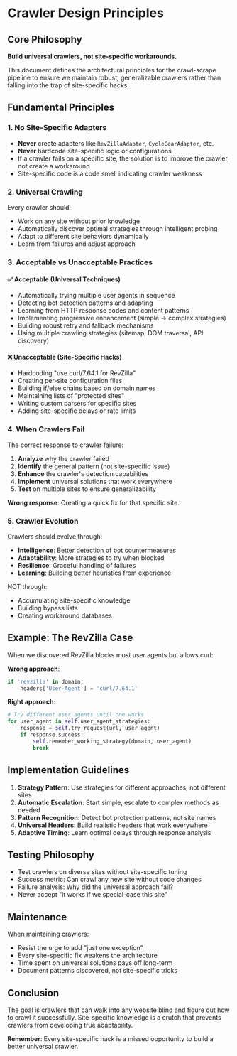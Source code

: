 # Crawler Design Principles

## Core Philosophy

**Build universal crawlers, not site-specific workarounds.**

This document defines the architectural principles for the crawl-scrape pipeline to ensure we maintain robust, generalizable crawlers rather than falling into the trap of site-specific hacks.

## Fundamental Principles

### 1. No Site-Specific Adapters

- **Never** create adapters like `RevZillaAdapter`, `CycleGearAdapter`, etc.
- **Never** hardcode site-specific logic or configurations
- If a crawler fails on a specific site, the solution is to improve the crawler, not create a workaround
- Site-specific code is a code smell indicating crawler weakness

### 2. Universal Crawling

Every crawler should:
- Work on any site without prior knowledge
- Automatically discover optimal strategies through intelligent probing
- Adapt to different site behaviors dynamically
- Learn from failures and adjust approach

### 3. Acceptable vs Unacceptable Practices

#### ✅ Acceptable (Universal Techniques)
- Automatically trying multiple user agents in sequence
- Detecting bot detection patterns and adapting
- Learning from HTTP response codes and content patterns  
- Implementing progressive enhancement (simple → complex strategies)
- Building robust retry and fallback mechanisms
- Using multiple crawling strategies (sitemap, DOM traversal, API discovery)

#### ❌ Unacceptable (Site-Specific Hacks)
- Hardcoding "use curl/7.64.1 for RevZilla"
- Creating per-site configuration files
- Building if/else chains based on domain names
- Maintaining lists of "protected sites"
- Writing custom parsers for specific sites
- Adding site-specific delays or rate limits

### 4. When Crawlers Fail

The correct response to crawler failure:

1. **Analyze** why the crawler failed
2. **Identify** the general pattern (not site-specific issue)
3. **Enhance** the crawler's detection capabilities
4. **Implement** universal solutions that work everywhere
5. **Test** on multiple sites to ensure generalizability

**Wrong response**: Creating a quick fix for that specific site.

### 5. Crawler Evolution

Crawlers should evolve through:
- **Intelligence**: Better detection of bot countermeasures
- **Adaptability**: More strategies to try when blocked
- **Resilience**: Graceful handling of failures
- **Learning**: Building better heuristics from experience

NOT through:
- Accumulating site-specific knowledge
- Building bypass lists
- Creating workaround databases

## Example: The RevZilla Case

When we discovered RevZilla blocks most user agents but allows curl:

**Wrong approach**: 
```python
if 'revzilla' in domain:
    headers['User-Agent'] = 'curl/7.64.1'
```

**Right approach**:
```python
# Try different user agents until one works
for user_agent in self.user_agent_strategies:
    response = self.try_request(url, user_agent)
    if response.success:
        self.remember_working_strategy(domain, user_agent)
        break
```

## Implementation Guidelines

1. **Strategy Pattern**: Use strategies for different approaches, not different sites
2. **Automatic Escalation**: Start simple, escalate to complex methods as needed
3. **Pattern Recognition**: Detect bot protection patterns, not site names
4. **Universal Headers**: Build realistic headers that work everywhere
5. **Adaptive Timing**: Learn optimal delays through response analysis

## Testing Philosophy

- Test crawlers on diverse sites without site-specific tuning
- Success metric: Can crawl any new site without code changes
- Failure analysis: Why did the universal approach fail?
- Never accept "it works if we special-case this site"

## Maintenance

When maintaining crawlers:
- Resist the urge to add "just one exception"
- Every site-specific fix weakens the architecture
- Time spent on universal solutions pays off long-term
- Document patterns discovered, not site-specific tricks

## Conclusion

The goal is crawlers that can walk into any website blind and figure out how to crawl it successfully. Site-specific knowledge is a crutch that prevents crawlers from developing true adaptability.

**Remember**: Every site-specific hack is a missed opportunity to build a better universal crawler.